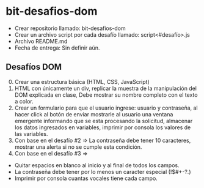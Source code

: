 # bit-desafios-dom
- Crear repositorio llamado: bit-desafios-dom
- Crear un archivo script por cada desafío llamado: script<#desafío>.js
- Archivo README.md
- Fecha de entrega: Sin definir aún.

## Desafíos DOM
0. Crear una estructura básica (HTML, CSS, JavaScript)
1. HTML con únicamente un div, replicar la muestra de la manipulación del DOM
explicada en clase, Debe mostrar su nombre completo con el texto a color.
2. Crear un formulario para que el usuario ingrese: usuario y contraseña, al
hacer click al botón de enviar mostrarle al usuario una ventana emergente
informando que se esta procesando la solicitud, almacenar los datos ingresados
en variables, imprimir por consola los valores de las variables.
3. Con base en el desafío #2 => La contraseña debe tener 10 caracteres, mostrar
una alerta si no se cumple esta condición.
4. Con base en el desafío #3 =>
- Quitar espacios en blanco al inicio y al final de todos los campos.
- La contraseña debe tener por lo menos un caracter especial (!$#+-?.)
- Imprimir por consola cuantas vocales tiene cada campo.
